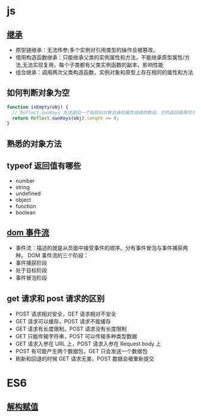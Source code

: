 # js

## [继承](./%E7%BB%A7%E6%89%BF.html)

- 原型链继承：无法传参;多个实例对引用类型的操作会被篡改。
- 借用构造函数继承：只能继承父类的实例属性和方法，不能继承原型属性/方法,无法实现复用，每个子类都有父类实例函数的副本，影响性能
- 组合继承：调用两次父类构造函数，实例对象和原型上存在相同的属性和方法

## 如何判断对象为空

```js
function isEmpty(obj) {
  // Reflect.ownKeys 方法返回一个由目标对象自身的属性组成的数组，它的返回值等同于 Object.getOwnPropertyNames(target).concat(Object.getOwnPropertySymbols(target))
  return Reflect.ownKeys(obj).length == 0;
}
```

## 熟悉的对象方法

## typeof 返回值有哪些

- number
- string
- undefined
- object
- function
- boolean

## [dom 事件流](./dom%E4%BA%8B%E4%BB%B6%E6%B5%81.html)

- 事件流：描述的就是从页面中接受事件的顺序。分有事件冒泡与事件捕获两种。
  DOM 事件流的三个阶段：
- 事件捕获阶段
- 处于目标阶段
- 事件冒泡阶段

## get 请求和 post 请求的区别

- POST 请求相对安全，GET 请求相对不安全
- GET 请求可以缓存，POST 请求不能缓存
- GET 请求有长度限制，POST 请求没有长度限制
- GET 只能传输字符串，POST 可以传输多种类型数据
- GET 请求入参在 URL 上，POST 请求入参在 Request body 上
- POST 有可能产生两个数据包，GET 只会发送一个数据包
- 刷新和回退的时候 GET 请求无害，POST 数据会被重新提交

# ES6

## [解构赋值](./解构赋值.js)
